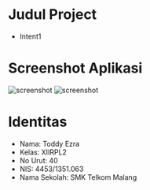 # Judul Project
* Intent1

# Screenshot Aplikasi
![screenshot](https://github.com/toddyezra/Intent1/blob/master/Intent1.PNG)
![screenshot](https://github.com/toddyezra/Intent1/blob/master/Intent1.1.PNG)

# Identitas 
 * Nama: Toddy Ezra 
 * Kelas: XIIRPL2
 * No Urut: 40
 * NIS: 4453/1351.063
 * Nama Sekolah: SMK Telkom Malang
